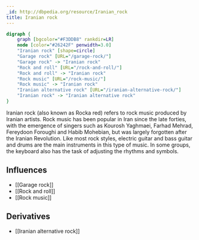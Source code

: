 ```yaml
---
_id: http://dbpedia.org/resource/Iranian_rock
title: Iranian rock
---
```


```dot
digraph {
	graph [bgcolor="#F3DDB8" rankdir=LR]
	node [color="#26242F" penwidth=3.0]
	"Iranian rock" [shape=circle]
	"Garage rock" [URL="/garage-rock/"]
	"Garage rock" -> "Iranian rock"
	"Rock and roll" [URL="/rock-and-roll/"]
	"Rock and roll" -> "Iranian rock"
	"Rock music" [URL="/rock-music/"]
	"Rock music" -> "Iranian rock"
	"Iranian alternative rock" [URL="/iranian-alternative-rock/"]
	"Iranian rock" -> "Iranian alternative rock"
}
```

Iranian rock (also known as Rocka red) refers to rock music produced by Iranian artists. Rock music has been popular in Iran since the late forties, with the emergence of singers such as Kourosh Yaghmaei, Farhad Mehrad, Fereydoon Foroughi and Habib Mohebian, but was largely forgotten after the Iranian Revolution. Like most rock styles, electric guitar and bass guitar and drums are the main instruments in this type of music. In some groups, the keyboard also has the task of adjusting the rhythms and symbols.

## Influences
- [[Garage rock]]
- [[Rock and roll]]
- [[Rock music]]

## Derivatives
- [[Iranian alternative rock]]
